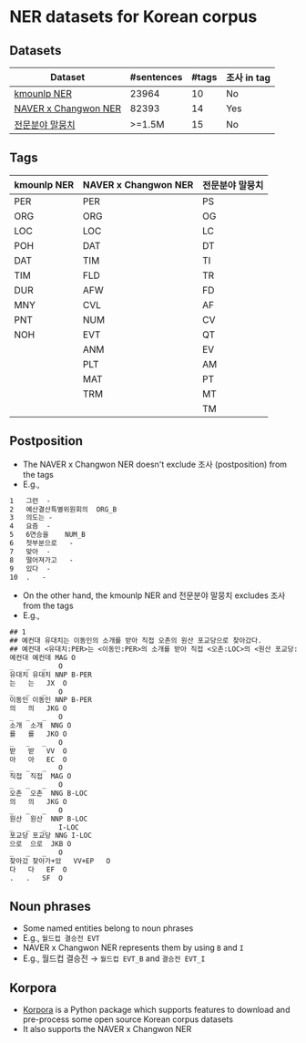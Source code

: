# NER datasets for Korean corpus

## Datasets

| Dataset | #sentences | #tags | 조사 in tag |
| --- | --- | --- | --- |
| [kmounlp NER](https://github.com/kmounlp/NER) | 23964 | 10 | No |
| [NAVER x Changwon NER](http://air.changwon.ac.kr/?page_id=10) | 82393 | 14 | Yes |
| [전문분야 말뭉치](https://aihub.or.kr/aihubdata/data/view.do?currMenu=115&topMenu=100&aihubDataSe=realm&dataSetSn=110) | >=1.5M | 15 | No |

## Tags

| kmounlp NER | NAVER x Changwon NER | 전문분야 말뭉치 |
| --- | --- | --- |
| PER | PER | PS |
| ORG | ORG | OG |
| LOC | LOC | LC |
| POH | DAT | DT |
| DAT | TIM | TI |
| TIM | FLD | TR |
| DUR | AFW | FD |
| MNY | CVL | AF |
| PNT | NUM | CV |
| NOH | EVT | QT |
|  | ANM | EV |
|  | PLT | AM |
|  | MAT | PT |
|  | TRM | MT |
|  |  | TM |

## Postposition

- The NAVER x Changwon NER doesn't exclude 조사 (postposition) from the tags
- E.g.,

``` txt
1	그런	-
2	예산결산특별위원회의	ORG_B
3	의도는	-
4	요즘	-
5	6연승을	NUM_B
6	첫부분으로	-
7	맞아	-
8	떨어져가고	-
9	있다	-
10	.	-
```

- On the other hand, the kmounlp NER and 전문분야 말뭉치 excludes 조사 from the tags
- E.g.,

``` txt
## 1
## 예컨대 유대치는 이동인의 소개를 받아 직접 오촌의 원산 포교당으로 찾아갔다.
## 예컨대 <유대치:PER>는 <이동인:PER>의 소개를 받아 직접 <오촌:LOC>의 <원산 포교당:LOC>으로 찾아갔다.
예컨대	예컨데	MAG	O
_	_	_	O
유대치	유대치	NNP	B-PER
는	는	JX	O
_	_	_	O
이동인	이동인	NNP	B-PER
의	의	JKG	O
_	_	_	O
소개	소개	NNG	O
를	를	JKO	O
_	_	_	O
받	받	VV	O
아	아	EC	O
_	_	_	O
직접	직접	MAG	O
_	_	_	O
오촌	오촌	NNG	B-LOC
의	의	JKG	O
_	_	_	O
원산	원산	NNP	B-LOC
_	_	_	I-LOC
포교당	포교당	NNG	I-LOC
으로	으로	JKB	O
_	_	_	O
찾아갔	찾아가+았	VV+EP	O
다	다	EF	O
.	.	SF	O
```

## Noun phrases

- Some named entities belong to noun phrases
- E.g., `월드컵 결승전 EVT`
- NAVER x Changwon NER represents them by using `B` and `I`
- E.g., 월드컵 결승전 → `월드컵 EVT_B` and `결승전 EVT_I`

## Korpora

- [Korpora](https://ko-nlp.github.io/Korpora/) is a Python package which supports features to download and pre-process some open source Korean corpus datasets
- It also supports the NAVER x Changwon NER